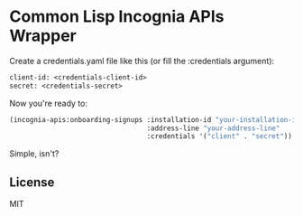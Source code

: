 # Common Lisp Incognia APIs Wrapper

Create a credentials.yaml file like this (or fill the :credentials argument):

```lisp
client-id: <credentials-client-id>
secret: <credentials-secret>
```

Now you're ready to:

```lisp
(incognia-apis:onboarding-signups :installation-id "your-installation-id"
                                  :address-line "your-address-line"
                                  :credentials '("client" . "secret")) ;; or create a credentials.yml file
```

Simple, isn't?


## License

MIT
